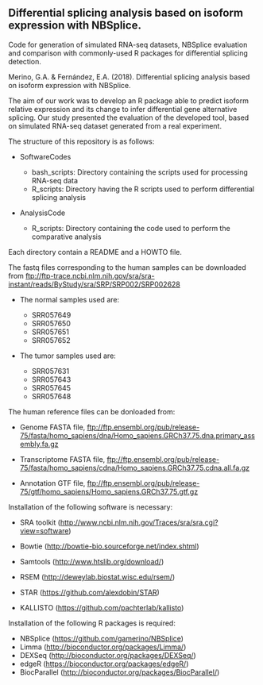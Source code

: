 ## Differential splicing analysis based on isoform expression with NBSplice. 
Code for generation of simulated RNA-seq datasets, NBSplice evaluation and comparison with commonly-used R packages for differential splicing detection.

Merino, G.A. & Fernández, E.A. (2018). Differential splicing analysis based on isoform expression with NBSplice.

The aim of our work was to develop an R package able to predict isoform relative expression and its change to infer differential gene alternative splicing. Our study presented the evaluation of the developed tool, based on simulated RNA-seq dataset generated from a real experiment. 

The structure of this repository is as follows:

- SoftwareCodes
  - bash_scripts: Directory containing the scripts used for processing RNA-seq data 
  - R_scripts: Directory having the R scripts used to perform differential splicing analysis

- AnalysisCode
  - R_scripts: Directory containing the code used to perform the comparative analysis

Each directory contain a README and a HOWTO file. 

The fastq files corresponding to the human samples can be downloaded from ftp://ftp-trace.ncbi.nlm.nih.gov/sra/sra-instant/reads/ByStudy/sra/SRP/SRP002/SRP002628

- The normal samples used are: 
    - SRR057649
    - SRR057650
    - SRR057651
    - SRR057652
    
- The tumor samples used are:
    - SRR057631
    - SRR057643
    - SRR057645
    - SRR057648

The human reference files can be donloaded from: 

   * Genome FASTA file,  ftp://ftp.ensembl.org/pub/release-75/fasta/homo_sapiens/dna/Homo_sapiens.GRCh37.75.dna.primary_assembly.fa.gz
    
   * Transcriptome FASTA file, ftp://ftp.ensembl.org/pub/release-75/fasta/homo_sapiens/cdna/Homo_sapiens.GRCh37.75.cdna.all.fa.gz
    
   * Annotation GTF file, ftp://ftp.ensembl.org/pub/release-75/gtf/homo_sapiens/Homo_sapiens.GRCh37.75.gtf.gz

Installation of the following software is necessary:

- SRA toolkit (http://www.ncbi.nlm.nih.gov/Traces/sra/sra.cgi?view=software)

- Bowtie (http://bowtie-bio.sourceforge.net/index.shtml)

- Samtools (http://www.htslib.org/download/)

- RSEM (http://deweylab.biostat.wisc.edu/rsem/)

- STAR (https://github.com/alexdobin/STAR)

- KALLISTO (https://github.com/pachterlab/kallisto)

Installation of the following R packages is required:

- NBSplice (https://github.com/gamerino/NBSplice)
- Limma (http://bioconductor.org/packages/Limma/)
- DEXSeq (http://bioconductor.org/packages/DEXSeq/)
- edgeR (https://bioconductor.org/packages/edgeR/)
- BiocParallel (http://bioconductor.org/packages/BiocParallel/)








